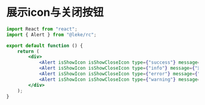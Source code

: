 <!--
 * @Author: liguodi
 * @LastEditors: liguodi
 * @Description: 文件头部描述
 * @Date: 2020-12-04 11:25:06
 * @LastEditTime: 2020-12-04 11:25:07
-->
# 展示icon与关闭按钮
```jsx
import React from "react";
import { Alert } from "@leke/rc";

export default function () {
    return (
        <div>
            <Alert isShowIcon isShowCloseIcon type={"success"} message={"这是一个很短的提示"} />
            <Alert isShowIcon isShowCloseIcon type={"info"} message={"这是一个很短的提示"} />
            <Alert isShowIcon isShowCloseIcon type={"error"} message={"这是一个很短的提示"} />
            <Alert isShowIcon isShowCloseIcon type={"warning"} message={"这是一个很短的提示"} />
        </div>
    );
}
```
